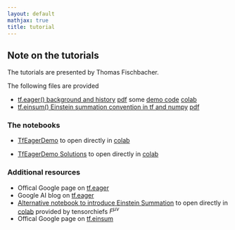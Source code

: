 ```yaml
---
layout: default
mathjax: true
title: tutorial
---
```


## Note on the tutorials

The tutorials are presented by Thomas Fischbacher.

The following files are provided

* [tf.eager() background and history](tf-eager-tutorial.md)  [pdf](tf-eager-tutorial.pdf) some [demo code](Code_from_Eager_Script.ipynb) [colab](https://colab.research.google.com/github/tensorchiefs/dlday2018/blob/master/tutorial/Code_from_Eager_Script.ipynb)
* [tf.einsum() Einstein summation convention in tf and numpy](einsum.md)  [pdf](einsum.pdf)

### The notebooks
* [TfEagerDemo](TfEagerDemo.ipynb) to open directly in [colab](https://colab.research.google.com/github/tensorchiefs/dlday2018/blob/master/tutorial/TfEagerDemo.ipynb)

* [TfEagerDemo Solutions](TfEagerDemoSolutions.ipynb) to open directly in [colab](https://colab.research.google.com/github/tensorchiefs/dlday2018/blob/master/tutorial/TfEagerDemoSolutions.ipynb)



### Additional resources
* Offical Google page on [tf.eager](https://www.tensorflow.org/guide/eager)
* Google AI blog on [tf.eager](https://ai.googleblog.com/2017/10/eager-execution-imperative-define-by.html)
* [Alternative notebook to introduce Einstein Summation](Einstein_Alternative_Version.ipynb) to open directly in [colab](https://colab.research.google.com/github/tensorchiefs/dlday2018/blob/master/tutorial/Einstein_Alternative_Version.ipynb) 
provided by tensorchiefs $F^{\mu \nu}$
* Offical Google page on [tf.einsum](https://www.tensorflow.org/api_docs/python/tf/einsum)

